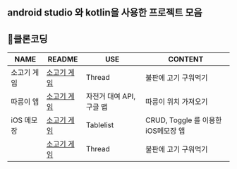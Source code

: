 ## android studio 와 kotlin을 사용한 프로젝트 모음

## 📱클론코딩


| NAME | README | USE | CONTENT |
|------|------|------------|--------------|
| 소고기 게임 |[소고기 게임](https://blog.naver.com/ndb796)| Thread | 불판에 고기 구워먹기 |
| 따릉이 앱 |[소고기 게임](https://blog.naver.com/ndb796)| 자전거 대여 API, 구글 맵 | 따릉이 위치 가져오기 |
| iOS 메모장 |[소고기 게임](https://blog.naver.com/ndb796)| Tablelist | CRUD, Toggle 를 이용한 iOS메모장 앱 |
|  |[소고기 게임](https://blog.naver.com/ndb796)| Thread | 불판에 고기 구워먹기 |

